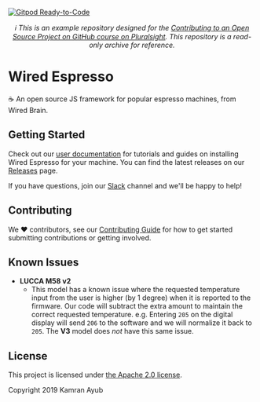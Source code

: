 [![Gitpod Ready-to-Code](https://img.shields.io/badge/Gitpod-Ready--to--Code-blue?logo=gitpod)](https://gitpod.io/#https://github.com/wired-brain/wired-espresso) 

<p align="center">
  <em>ℹ This is an example repository designed for the <a href="https://github.com/kamranayub/pluralsight-contributing-to-open-source-github">Contributing to an Open Source Project on GitHub course on Pluralsight</a>. This repository is a read-only archive for reference.</em>
</p>

# Wired Espresso

☕ An open source JS framework for popular espresso machines, from Wired Brain.

## Getting Started

Check out our [user documentation](README.md) for tutorials and guides on installing Wired Espresso for your machine. You can find the latest releases on our [Releases](releases) page.

If you have questions, join our [Slack](README.md) channel and we'll be happy to help!

## Contributing

We ❤ contributors, see our [Contributing Guide](CONTRIBUTING.md) for how to get started submitting contributions or getting involved.

## Known Issues

- **LUCCA M58 v2**
  - This model has a known issue where the requested temperature input from the user is higher (by 1 degree) when it is reported to the firmware. Our code will subtract the extra amount to maintain the correct requested temperature. e.g. Entering `205` on the digital display will send `206` to the software and we will normalize it back to `205`. The **V3** model does _not_ have this same issue.

## License

This project is licensed under [the Apache 2.0 license](LICENSE).

Copyright 2019 Kamran Ayub

